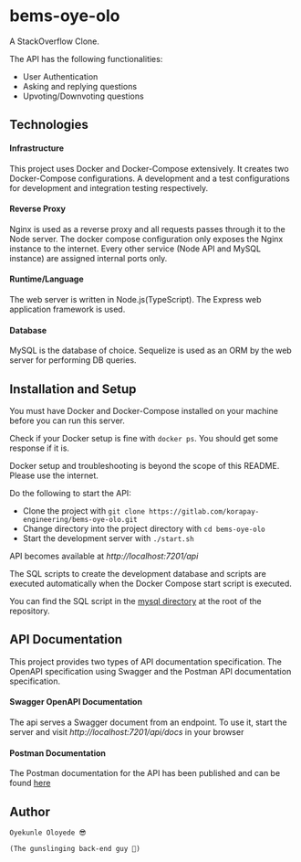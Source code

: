 # bems-oye-olo

A StackOverflow Clone.

The API has the following functionalities:
- User Authentication
- Asking and replying questions
- Upvoting/Downvoting questions

## Technologies

#### Infrastructure
This project uses Docker and Docker-Compose extensively. It creates two Docker-Compose configurations.
A development and a test configurations for development and integration testing respectively.

#### Reverse Proxy
Nginx is used as a reverse proxy and all requests passes through it to the Node server.
The docker compose configuration only exposes the Nginx instance to the internet. Every other service
(Node API and MySQL instance) are assigned internal ports only.

#### Runtime/Language
The web server is written in Node.js(TypeScript). The Express web application framework is used.

#### Database
MySQL is the database of choice. Sequelize is used as an ORM by the web server for performing DB queries.

## Installation and Setup

You must have Docker and Docker-Compose installed on your machine before you can run this server.

Check if your Docker setup is fine with `docker ps`. You should get some response if it is.

Docker setup and troubleshooting is beyond the scope of this README. Please use the internet.

Do the following to start the API:
- Clone the project with `git clone https://gitlab.com/korapay-engineering/bems-oye-olo.git`
- Change directory into the project directory with `cd bems-oye-olo`
- Start the development server with `./start.sh`

API becomes available at *http://localhost:7201/api*

The SQL scripts to create the development database and scripts are executed automatically when the Docker Compose start script is executed.

You can find the SQL script in the [mysql directory](/mysql) at the root of the repository.

## API Documentation

This project provides two types of API documentation specification.
The OpenAPI specification using Swagger and the Postman API documentation specification.

#### Swagger OpenAPI Documentation
The api serves a Swagger document from an endpoint.
To use it, start the server and visit *http://localhost:7201/api/docs* in your browser

#### Postman Documentation
The Postman documentation for the API has been published and can be found [here](https://documenter.getpostman.com/view/6495381/TW6zFS3W)


## Author
    Oyekunle Oloyede 😎
    
    (The gunslinging back-end guy 🤘)
